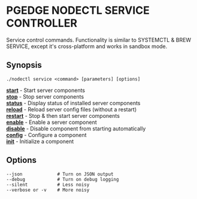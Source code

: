 # PGEDGE NODECTL SERVICE CONTROLLER
Service control commands.  Functionality is similar to SYSTEMCTL & BREW SERVICE, except it's cross-platform and works in sandbox mode.

## Synopsis
    ./nodectl service <command> [parameters] [options] 

[**start**](doc/service-start.md)                 - Start server components<br>
[**stop**](doc/service-stop.md)               - Stop server components<br>
[**status**](doc/service-status.md)           - Display status of installed server components<br>
[**reload**](doc/service-reload.md)           - Reload server config files (without a restart)<br>
[**restart**](doc/service-restart.md)         - Stop & then start server components<br>
[**enable**](doc/service-enable.md)           - Enable a server component<br>
[**disable**](doc/service-disable.md)         - Disable component from starting automatically<br>
[**config**](doc/service-config.md)           - Configure a component<br>
[**init**](doc/service-init.md)               - Initialize a component<br>

## Options
    --json             # Turn on JSON output
    --debug            # Turn on debug logging
    --silent           # Less noisy
    --verbose or -v    # More noisy

